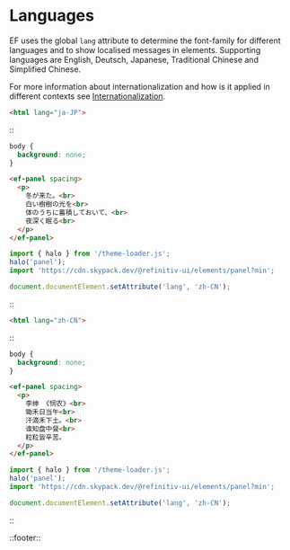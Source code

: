 <!--
type: page
title: Languages
description: Languages for localization packages
location: ./start/languages
layout: default
-->

# Languages

EF uses the global `lang` attribute to determine the font-family for different languages and to show localised messages in elements. Supporting languages are English, Deutsch, Japanese, Traditional Chinese and Simplified Chinese.

For more information about internationalization and how is it applied in different contexts see [Internationalization](/intl/internationalization).

```html
<html lang="ja-JP">
```

::
```css
body {
  background: none;
}
```
```html
<ef-panel spacing>
  <p>
    冬が来た。<br>
    白い樹樹の光を<br>
    体のうちに蓄積しておいて、<br>
    夜深く眠る<br>
  </p>
</ef-panel>
```
```javascript
import { halo } from '/theme-loader.js';
halo('panel');
import 'https://cdn.skypack.dev/@refinitiv-ui/elements/panel?min';

document.documentElement.setAttribute('lang', 'zh-CN');
```
::

```html
<html lang="zh-CN">
```

::
```css
body {
  background: none;
}
```
```html
<ef-panel spacing>
  <p>
    李绅 《悯农》<br>
    锄禾日当午<br>
    汗滴禾下土。<br>
    谁知盘中餐<br>
    粒粒皆辛苦。
  </p>
</ef-panel>
```
```javascript
import { halo } from '/theme-loader.js';
halo('panel');
import 'https://cdn.skypack.dev/@refinitiv-ui/elements/panel?min';

document.documentElement.setAttribute('lang', 'zh-CN');
```
::

::footer::
